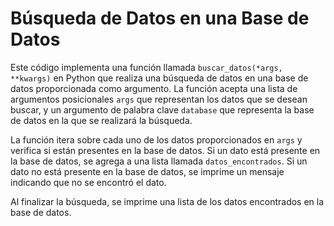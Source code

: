 # Búsqueda de Datos en una Base de Datos

Este código implementa una función llamada `buscar_datos(*args, **kwargs)` en Python que realiza una búsqueda de datos en una base de datos proporcionada como argumento. La función acepta una lista de argumentos posicionales `args` que representan los datos que se desean buscar, y un argumento de palabra clave `database` que representa la base de datos en la que se realizará la búsqueda.

La función itera sobre cada uno de los datos proporcionados en `args` y verifica si están presentes en la base de datos. Si un dato está presente en la base de datos, se agrega a una lista llamada `datos_encontrados`. Si un dato no está presente en la base de datos, se imprime un mensaje indicando que no se encontró el dato.

Al finalizar la búsqueda, se imprime una lista de los datos encontrados en la base de datos.
